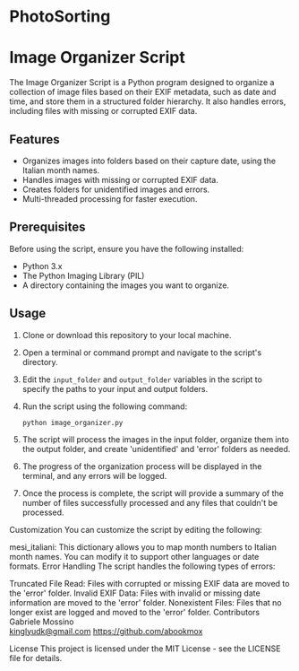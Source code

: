 # PhotoSorting
# Image Organizer Script

The Image Organizer Script is a Python program designed to organize a collection of image files based on their EXIF metadata, such as date and time, and store them in a structured folder hierarchy. It also handles errors, including files with missing or corrupted EXIF data.

## Features

- Organizes images into folders based on their capture date, using the Italian month names.
- Handles images with missing or corrupted EXIF data.
- Creates folders for unidentified images and errors.
- Multi-threaded processing for faster execution.

## Prerequisites

Before using the script, ensure you have the following installed:

- Python 3.x
- The Python Imaging Library (PIL)
- A directory containing the images you want to organize.

## Usage

1. Clone or download this repository to your local machine.

2. Open a terminal or command prompt and navigate to the script's directory.

3. Edit the `input_folder` and `output_folder` variables in the script to specify the paths to your input and output folders.

4. Run the script using the following command:

   ```shell
   python image_organizer.py

1. The script will process the images in the input folder, organize them into the output folder, and create 'unidentified' and 'error' folders as needed.

2. The progress of the organization process will be displayed in the terminal, and any errors will be logged.

3. Once the process is complete, the script will provide a summary of the number of files successfully processed and any files that couldn't be processed.

Customization
You can customize the script by editing the following:

mesi_italiani: This dictionary allows you to map month numbers to Italian month names. You can modify it to support other languages or date formats.
Error Handling
The script handles the following types of errors:

Truncated File Read: Files with corrupted or missing EXIF data are moved to the 'error' folder.
Invalid EXIF Data: Files with invalid or missing date information are moved to the 'error' folder.
Nonexistent Files: Files that no longer exist are logged and moved to the 'error' folder.
Contributors
Gabriele Mossino  
kinglyudk@gmail.com
https://github.com/abookmox

License
This project is licensed under the MIT License - see the LICENSE file for details.
